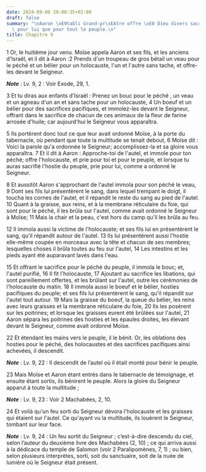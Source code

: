 ```yaml
---
date: 2024-09-06 20:00:35+02:00
draft: false
summary: "\nAaron \xE9tabli Grand-pr\xEAtre offre \xE0 Dieu divers sacrifices, tant\
  \ pour lui que pour tout le peuple.\n"
title: Chapitre 9
---
```





1 Or, le huitième jour venu. Moïse appela Aaron et ses fils, et les anciens d'Israël, et il dit à Aaron :2 Prends d'un troupeau de gros bétail un veau pour le péché et un bélier pour un holocauste, l'un et l'autre sans tache, et offre-les devant le Seigneur.

***Note*** :  Lv. 9, 2 : Voir Exode, 29, 1.

3 Et tu diras aux enfants d'Israël : Prenez un bouc pour le péché , un veau et un agneau d'un an et sans tache pour un holocauste, 4 Un boeuf et un bélier pour des sacrifices pacifiques, et immolez-les devant le Seigneur, offrant dans le sacrifice de chacun de ces animaux de la fleur de farine arrosée d'huile; car aujourd'hui le Seigneur vous apparaîtra.


5 Ils portèrent donc tout ce que leur avait ordonné Moïse, à la porte du tabernacle, où pendant que toute la multitude se tenait debout, 6 Moïse dit : Voici la parole qu'a ordonnée le Seigneur; accomplissez-la et sa gloire vous apparaîtra. 7 Et il dit à Aaron : Approche-toi de l'autel, et immole pour ton péché; offre l'holocauste, et prie pour toi et pour le peuple, et lorsque tu auras sacrifié l'hostie du peuple, prie pour lui, comme a ordonné le Seigneur.


8 Et aussitôt Aaron s'approchant de l'autel immola pour son péché le veau, 9 Dont ses fils lui présentèrent le sang, dans lequel trempant le doigt, il toucha les cornes de l'autel, et il répandit le reste du sang au pied de l'autel. 10 Quant à la graisse, aux reins, et à la membrane réticulaire du foie, qui sont pour le péché, il les brûla sur l'autel, comme avait ordonné le Seigneur à Moïse; 11 Mais la chair et la peau, c'est hors du camp qu'il les brûla au feu.


12 Il immola aussi la victime de l'holocauste; et ses fils lui en présentèrent le sang, qu'il répandit autour de l'autel. 13 Ils lui présentèrent aussi l'hostie elle-même coupée en morceaux avec la tête et chacun de ses membres; lesquelles choses il brûla toutes au feu sur l'autel, 14 Les intestins et les pieds ayant été auparavant lavés dans l'eau.


15 Et offrant le sacrifice pour le péché du peuple, il immola le bouc; et, l'autel purifié, 16 Il fit l'holocauste, 17 Ajoutant au sacrifice les libations, qui sont pareillement offertes, et les brûlant sur l'autel, outre les cérémonies de l'holocauste du matin. 18 Il immola aussi le boeuf et le bélier, hosties pacifiques du peuple; et ses fils lui présentèrent le sang, qu'il répandit sur l'autel tout autour. 19 Mais la graisse du boeuf, la queue du bélier, les reins avec leurs graisses et la membrane réticulaire du foie, 20 Ils les posèrent sur les poitrines; et lorsque les graisses eurent été brûlées sur l'autel, 21 Aaron sépara les poitrines des hosties et les épaules droites, les élevant devant le Seigneur, comme avait ordonné Moïse.


22 Et étendant les mains vers le peuple, il le bénit. Or, les oblations des hosties pour le péché, des holocaustes et des sacrifices pacifiques ainsi achevées, il descendit.

***Note*** :  Lv. 9, 22 : Il descendit de l’autel où il était monté pour bénir le peuple.


23 Mais Moïse et Aaron étant entrés dans le tabernacle de témoignage, et ensuite étant sortis, ils bénirent le peuple. Alors la gloire du Seigneur apparut à toute la multitude ;

***Note*** :  Lv. 9, 23 : Voir 2 Machabées, 2, 10.

24 Et voilà qu'un feu sorti du Seigneur dévora l'holocauste et les graisses qui étaient sur l'autel. Ce qu'ayant vu la multitude, ils louèrent le Seigneur, tombant sur leur face.

***Note*** :  Lv. 9, 24 : Un feu sortit du Seigneur ; c’est-à-dire descendu du ciel, selon l’auteur du deuxième livre des Machabées (2, 10) ; ce qui arriva aussi à la dédicace du temple de Salomon (voir 2 Paralipomènes, 7, 1) ; ou bien, selon plusieurs interprètes, sorti, soit du sanctuaire, soit de la nuée de lumière où le Seigneur était présent.

